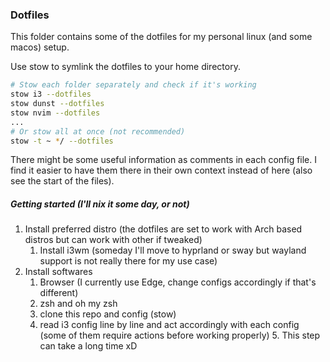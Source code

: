 ### Dotfiles

This folder contains some of the dotfiles for my personal linux (and some macos) setup.

Use stow to symlink the dotfiles to your home directory.

```zsh
# Stow each folder separately and check if it's working
stow i3 --dotfiles
stow dunst --dotfiles
stow nvim --dotfiles
...
# Or stow all at once (not recommended)
stow -t ~ */ --dotfiles
```

There might be some useful information as comments in each config file. I find it easier
to have them there in their own context instead of here (also see the start of the files).

##### Getting started (I'll nix it some day, or not)

1. Install preferred distro (the dotfiles are set to work with Arch based distros but can work with other if tweaked)
   1. Install i3wm (someday I'll move to hyprland or sway but wayland support is not really there for my use case)
2. Install softwares
   1. Browser (I currently use Edge, change configs accordingly if that's different)
   2. zsh and oh my zsh
   3. clone this repo and config (stow)
   4. read i3 config line by line and act accordingly with each config (some of them require actions before working properly)
      5. This step can take a long time xD
